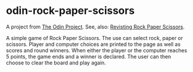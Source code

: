 # odin-rock-paper-scissors

A project from [The Odin Project](https://www.theodinproject.com/lessons/foundations-rock-paper-scissors).
See, also: [Revisting Rock Paper Scissors](https://www.theodinproject.com/lessons/foundations-revisiting-rock-paper-scissors).

A simple game of Rock Paper Scissors. The use can select rock, paper or scissors.
Player and computer choices are printed to the page as well as scores and round winners.
When either the player or the computer reaches 5 points, the game ends and a winner is declared.
The user can then choose to clear the board and play again.
